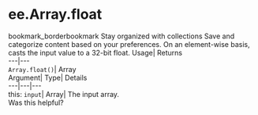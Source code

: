  
#  ee.Array.float 
bookmark_borderbookmark Stay organized with collections  Save and categorize content based on your preferences.
On an element-wise basis, casts the input value to a 32-bit float. 
Usage| Returns  
---|---  
`Array.float()`| Array  
Argument| Type| Details  
---|---|---  
this: `input`| Array| The input array.  
Was this helpful?

